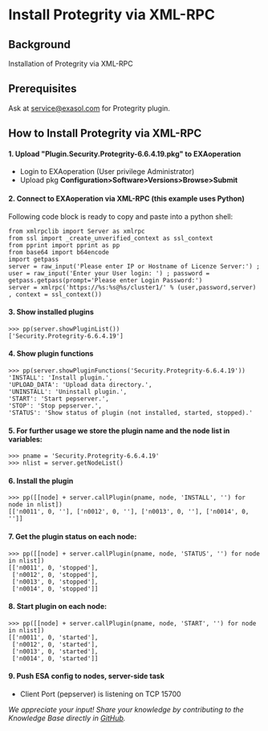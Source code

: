 # Install Protegrity via XML-RPC 
## Background

Installation of Protegrity via XML-RPC

## Prerequisites

Ask at [service@exasol.com](mailto:service@exasol.com) for Protegrity plugin.

  
## How to Install Protegrity via XML-RPC

#### 1. Upload "Plugin.Security.Protegrity-6.6.4.19.pkg" to EXAoperation

* Login to EXAoperation (User privilege Administrator)
* Upload pkg **Configuration>Software>Versions>Browse>Submit**

#### 2. Connect to EXAoperation via XML-RPC (this example uses Python)

Following code block is ready to copy and paste into a python shell:


```
from xmlrpclib import Server as xmlrpc
from ssl import _create_unverified_context as ssl_context
from pprint import pprint as pp
from base64 import b64encode
import getpass
server = raw_input('Please enter IP or Hostname of Licenze Server:') ; user = raw_input('Enter your User login: ') ; password = getpass.getpass(prompt='Please enter Login Password:')
server = xmlrpc('https://%s:%s@%s/cluster1/' % (user,password,server) , context = ssl_context())
```
#### 3. Show installed plugins


```
>>> pp(server.showPluginList()) 
['Security.Protegrity-6.6.4.19'] 
```
#### 4. Show plugin functions


```
>>> pp(server.showPluginFunctions('Security.Protegrity-6.6.4.19'))
'INSTALL': 'Install plugin.',
'UPLOAD_DATA': 'Upload data directory.',
'UNINSTALL': 'Uninstall plugin.',
'START': 'Start pepserver.',
'STOP': 'Stop pepserver.',
'STATUS': 'Show status of plugin (not installed, started, stopped).'
```
#### 5. For further usage we store the plugin name and the node list in variables:


```
>>> pname = 'Security.Protegrity-6.6.4.19' 
>>> nlist = server.getNodeList() 
```
#### 6. Install the plugin


```
>>> pp([[node] + server.callPlugin(pname, node, 'INSTALL', '') for node in nlist]) 
[['n0011', 0, ''], ['n0012', 0, ''], ['n0013', 0, ''], ['n0014', 0, '']] 
```
#### 7. Get the plugin status on each node:


```
>>> pp([[node] + server.callPlugin(pname, node, 'STATUS', '') for node in nlist])
[['n0011', 0, 'stopped'],
 ['n0012', 0, 'stopped'],
 ['n0013', 0, 'stopped'],
 ['n0014', 0, 'stopped']]
```
#### 8. Start plugin on each node:


```
>>> pp([[node] + server.callPlugin(pname, node, 'START', '') for node in nlist])
[['n0011', 0, 'started'],
 ['n0012', 0, 'started'],
 ['n0013', 0, 'started'],
 ['n0014', 0, 'started']]
```
#### 9. Push ESA config to nodes, server-side task

* Client Port (pepserver) is listening on TCP 15700

*We appreciate your input! Share your knowledge by contributing to the Knowledge Base directly in [GitHub](https://github.com/exasol/public-knowledgebase).* 

